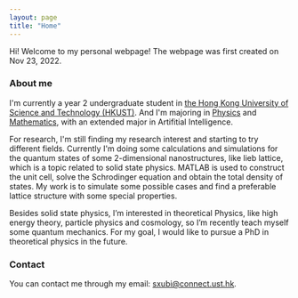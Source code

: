 ```yaml
---
layout: page
title: "Home"
---
```


Hi! Welcome to my personal webpage! The webpage was first created on Nov 23, 2022.

### About me
I'm currently a year 2 undergraduate student in [the Hong Kong University of Science and Technology (HKUST)](https://hkust.edu.hk). And I'm majoring in [Physics](https://physics.ust.hk/) and [Mathematics](https://www.math.hkust.edu.hk/), with an extended major in Artifitial Intelligence.

For research, I'm still finding my research interest and starting to try different fields. Currently I'm doing some calculations and simulations for the quantum states of some 2-dimensional nanostructures, like lieb lattice, which is a topic related to solid state physics. MATLAB is used to construct the unit cell, solve the Schrodinger equation and obtain the total density of states. My work is to simulate some possible cases and find a preferable lattice structure with some special properties.

Besides solid state physics, I’m interested in theoretical Physics, like high energy theory, particle physics and cosmology, so I’m recently teach myself some quantum mechanics. For my goal, I would like to pursue a PhD in theoretical physics in the future.

### Contact
You can contact me through my email: <sxubi@connect.ust.hk>.

